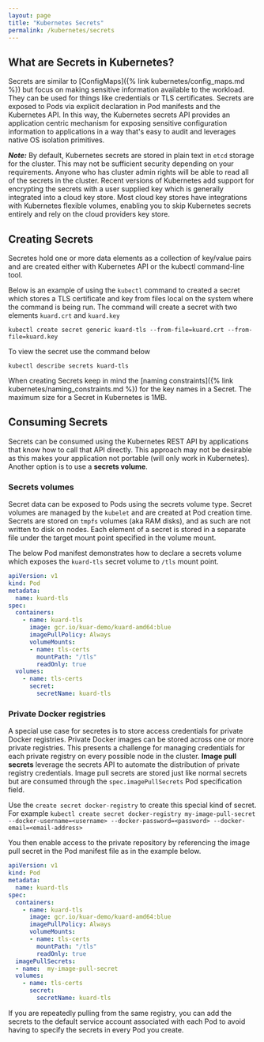```yaml
---
layout: page
title: "Kubernetes Secrets"
permalink: /kubernetes/secrets
---
```


## What are Secrets in Kubernetes?

Secrets are similar to [ConfigMaps]({% link kubernetes/config_maps.md %}) but focus on making sensitive information available to the workload. They can be used for things like credentials or TLS certificates. Secrets are exposed to Pods via explicit declaration in Pod manifests and the Kubernetes API. In this way, the Kubernetes secrets API provides an application centric mechanism for exposing sensitive configuration information to applications in a way that's easy to audit and leverages native OS isolation primitives.

***Note:*** By default, Kubernetes secrets are stored in plain text in `etcd` storage for the cluster. This may not be sufficient security depending on your requirements. Anyone who has cluster admin rights will be able to read all of the secrets in the cluster. Recent versions of Kubernetes add support for encrypting the secrets with a user supplied key which is generally integrated into a cloud key store. Most cloud key stores have integrations with Kubernetes flexible volumes, enabling you to skip Kubernetes secrets entirely and rely on the cloud providers key store.

## Creating Secrets

Secretes hold one or more data elements as a collection of key/value pairs and are created either with Kubernetes API or the kubectl command-line tool.

Below is an example of using the `kubectl` command to created a secret which stores a TLS certificate and key from files local on the system where the command is being run. The command will create a secret with two elements `kuard.crt` and `kuard.key`

`kubectl create secret generic kuard-tls --from-file=kuard.crt --from-file=kuard.key`

To view the secret use the command below

`kubectl describe secrets kuard-tls`

When creating Secrets keep in mind the [naming constraints]({% link kubernetes/naming_constraints.md %}) for the key names in a Secret. The maximum size for a Secret in Kubernetes is 1MB.

## Consuming Secrets

Secrets can be consumed using the Kubernetes REST API by applications that know how to call that API directly. This approach may not be desirable as this makes your application not portable (will only work in Kubernetes). Another option is to use a **secrets volume**.

### Secrets volumes

Secret data can be exposed to Pods using the secrets volume type. Secret volumes are managed by the `kubelet` and are created at Pod creation time. Secrets are stored on `tmpfs` volumes (aka RAM disks), and as such are not written to disk on nodes. Each element of a secret is stored in a separate file under the target mount point specified in the volume mount.

The below Pod manifest demonstrates how to declare a secrets volume which exposes the `kuard-tls` secret volume to `/tls` mount point.

```yaml
apiVersion: v1
kind: Pod
metadata:
  name: kuard-tls
spec:
  containers:
    - name: kuard-tls
      image: gcr.io/kuar-demo/kuard-amd64:blue
      imagePullPolicy: Always
      volumeMounts:
      - name: tls-certs
        mountPath: "/tls"
        readOnly: true
  volumes:
    - name: tls-certs
      secret:
        secretName: kuard-tls
```

### Private Docker registries

A special use case for secretes is to store access credentials for private Docker registries. Private Docker images can be stored across one or more private registries. This presents a challenge for managing credentials for each private registry on every possible node in the cluster. **Image pull secrets** leverage the secrets API to automate the distribution of private registry credentials. Image pull secrets are stored just like normal secrets but are consumed through the `spec.imagePullSecrets` Pod specification field.

Use the `create secret docker-registry` to create this special kind of secret. For example `kubectl create secret docker-registry my-image-pull-secret --docker-username=<username> --docker-password=<password> --docker-email=<email-address>`

You then enable access to the private repository by referencing the image pull secret in the Pod manifest file as in the example below.

```yaml
apiVersion: v1
kind: Pod
metadata:
  name: kuard-tls
spec:
  containers:
    - name: kuard-tls
      image: gcr.io/kuar-demo/kuard-amd64:blue
      imagePullPolicy: Always
      volumeMounts:
      - name: tls-certs
        mountPath: "/tls"
        readOnly: true
  imagePullSecrets:
  - name:  my-image-pull-secret
  volumes:
    - name: tls-certs
      secret:
        secretName: kuard-tls
```

If you are repeatedly pulling from the same registry, you can add the secrets to the default service account associated with each Pod to avoid having to specify the secrets in every Pod you create.
